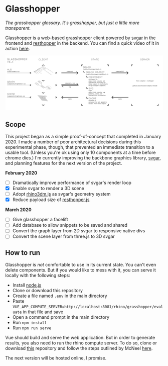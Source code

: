 # Glasshopper

*The grasshopper glossary. It's grasshopper, but just a little more transparent.*

Glasshopper is a web-based grasshopper client powered by [svgar](https://github.com/cdriesler/svgar) in the frontend and [resthopper](https://github.com/cdriesler/compute.rhino3d/blob/master/src/compute.geometry/ResthopperEndpoints.cs) in the backend. You can find a quick video of it in action [here](https://twitter.com/cdriesler/status/1216726073473490946).

![](glasshopper_map.png)

## Scope

This project began as a simple proof-of-concept that completed in January 2020. I made a number of poor architectural decisions during this experimental phase, though, that prevented an immediate transition to a usable tool. (Unless you're ok using only 10 components at a time before chrome dies.) I'm currently improving the backbone graphics library, [svgar](https://github.com/cdriesler/svgar), and planning features for the next version of the project.

**February 2020**

- [ ] Dramatically improve performance of svgar's render loop
- [X] Enable svgar to render a 3D scene
- [ ] Adopt [rhino3dm.js](https://github.com/mcneel/rhino3dm/blob/master/docs/javascript/RHINO3DM.JS.md) as svgar's geometry system
- [X] Reduce payload size of [resthopper.js](https://github.com/cdriesler/resthopper)

**March 2020**

- [ ] Give glasshopper a facelift
- [ ] Add database to allow snippets to be saved and shared
- [ ] Convert the graph layer from 2D svgar to responsive native divs
- [ ] Convert the scene layer from three.js to 3D svgar

## How to run

Glasshopper is *not* comfortable to use in its current state. You can't even delete components. But if you would like to mess with it, you can serve it locally with the following steps:

- Install [node.js](https://nodejs.org/en/)
- Clone or download this repository
- Create a file named `.env` in the main directory
- Paste `VUE_APP_COMPUTE_SERVER=http://localhost:8081/rhino/grasshopper/evaluate` in that file and save
- Open a command prompt in the main directory
- Run `npm install`
- Run `npm run serve`

Vue should build and serve the web application. But in order to generate results, you also need to run the rhino compute server. To do so, clone or download [this](https://github.com/cdriesler/compute.rhino3d) repository and follow the steps outlined by McNeel [here](https://github.com/cdriesler/compute.rhino3d/blob/master/docs/installation.md).

The next version will be hosted online, I promise.
